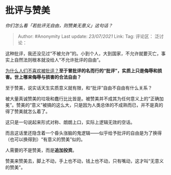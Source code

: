 # 批评与赞美
*你们怎么看「若批评无自由，则赞美无意义」这句话？*

> Author: #Anonymity
> Last update: *23/07/2021*
> Link:
> Tag:
> 评论区：
> 泛讨论：

这种批评，我还没见过“不被允许”的。小到个人，大到国家，不允许就要灭亡，事实上自然法则根本就没给人“不允许批评的自由”。

[为什么人们不喜欢被批评？](https://www.zhihu.com/question/22987136/answer/1434894604)**至于冒批评的名而行的“批评”，实质上只是侮辱和损害。世上哪来侮辱与损害的合法自由？**

至于赞美，说实话天生实质意义就有限，和“批评”自由不自由有什么关系？

被大量真诚赞美的垃圾和蠢行比比皆是。被赞美并不成其为任何意义上的“正确加冕”。赞美的“意义”被搞的这么大，只是因为人类总体的不成熟而已，并不是真的得了赞美就怎么着了。

这只是一句说起来形式对称、朗朗上口，实际上逻辑无效的空话。

而且这话里还隐含着一个昏头涨脑的鬼逻辑——似乎给予批评的自由是为了换得（也可以换得到）“有意义的赞美”似的。

人需要的不是赞美，而是**追加投资**。

赞美来赞美去，脚上不动，手上也不动，钱上也不动，只有嘴动，这才叫“无意义的赞美"。
